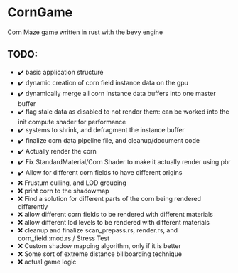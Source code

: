 # CornGame
Corn Maze game written in rust with the bevy engine

## TODO:
- :heavy_check_mark: basic application structure
- :heavy_check_mark: dynamic creation of corn field instance data on the gpu
- :heavy_check_mark: dynamically merge all corn instance data buffers into one master buffer
- :heavy_check_mark: flag stale data as disabled to not render them: can be worked into the init compute shader for performance
- :heavy_check_mark: systems to shrink, and defragment the instance buffer
- :heavy_check_mark: finalize corn data pipeline file, and cleanup/document code
- :heavy_check_mark: Actually render the corn
- :heavy_check_mark: Fix StandardMaterial/Corn Shader to make it actually render using pbr
- :heavy_check_mark: Allow for different corn fields to have different origins
- :x: Frustum culling, and LOD grouping
- :x: print corn to the shadowmap
- :x: Find a solution for different parts of the corn being rendered differently
- :x: allow different corn fields to be rendered with different materials
- :x: allow different lod levels to be rendered with different materials
- :x: cleanup and finalize scan_prepass.rs, render.rs, and corn_field::mod.rs / Stress Test
- :x: Custom shadow mapping algorithm, only if it is better
- :x: Some sort of extreme distance billboarding technique
- :x: actual game logic

